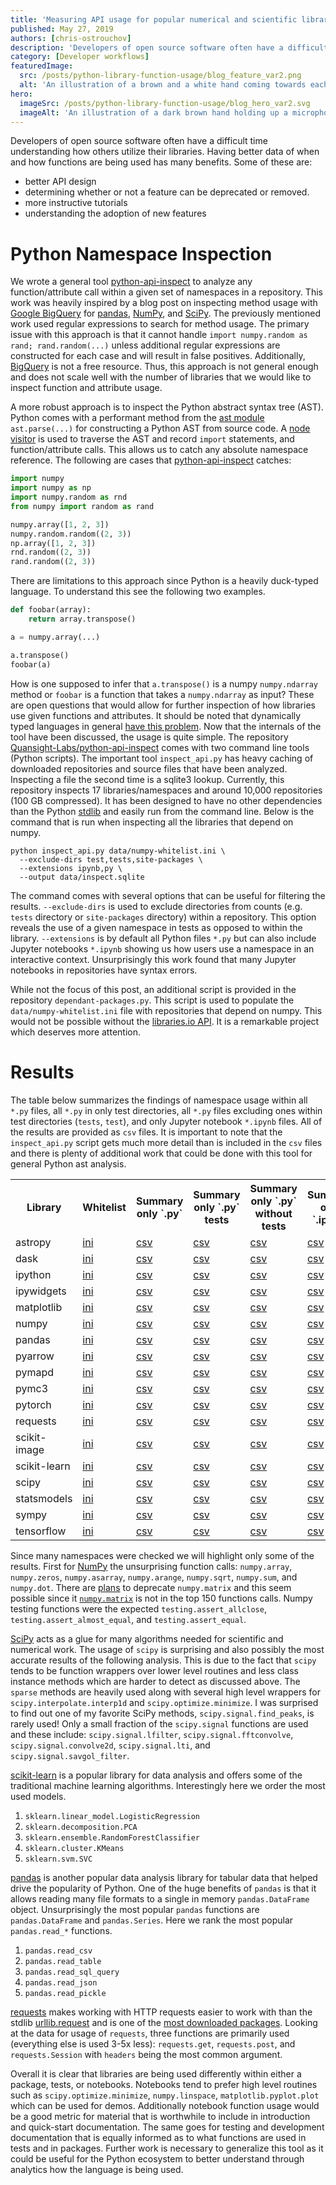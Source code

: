 ```yaml
---
title: 'Measuring API usage for popular numerical and scientific libraries'
published: May 27, 2019
authors: [chris-ostrouchov]
description: 'Developers of open source software often have a difficult time understanding how others utilize their libraries. Having better data of when and how functions are being used has many benefits.'
category: [Developer workflows]
featuredImage:
  src: /posts/python-library-function-usage/blog_feature_var2.png
  alt: 'An illustration of a brown and a white hand coming towards each other to pass a business card with the logo of Quansight Labs.'
hero:
  imageSrc: /posts/python-library-function-usage/blog_hero_var2.svg
  imageAlt: 'An illustration of a dark brown hand holding up a microphone, with some graphical elements highlighting the top of the microphone.'
---
```


Developers of open source software often have a difficult time
understanding how others utilize their libraries. Having better data of
when and how functions are being used has many benefits. Some of these
are:

  - better API design
  - determining whether or not a feature can be deprecated or removed.
  - more instructive tutorials
  - understanding the adoption of new features

# Python Namespace Inspection

We wrote a general tool
[python-api-inspect](https://github.com/Quansight-Labs/python-api-inspect)
to analyze any function/attribute call within a given set of
namespaces in a repository. This work was heavily inspired by a blog
post on inspecting method usage with
[Google BigQuery](https://galeascience.wordpress.com/2016/08/10/top-10-pandas-numpy-and-scipy-functions-on-github/)
for [pandas](https://pandas.pydata.org/),
[NumPy](https://www.numpy.org/), and
[SciPy](https://www.scipy.org/). The previously mentioned work used
regular expressions to search for method usage. The primary issue with
this approach is that it cannot handle `import numpy.random as rand;
rand.random(...)` unless additional regular expressions are
constructed for each case and will result in false
positives. Additionally,
[BigQuery](https://cloud.google.com/bigquery/) is not a free resource.
Thus, this approach is not general enough and does not scale well with
the number of libraries that we would like to inspect function and
attribute usage.

A more robust approach is to inspect the Python abstract syntax tree
(AST). Python comes with a performant method from the [ast
module](https://docs.python.org/3/library/ast.html) `ast.parse(...)`
for constructing a Python AST from source code. A [node
visitor](https://docs.python.org/3/library/ast.html#ast.NodeVisitor)
is used to traverse the AST and record `import` statements, and
function/attribute calls. This allows us to catch any absolute
namespace reference. The following are cases that
[python-api-inspect](https://github.com/Quansight-Labs/python-api-inspect)
catches:

```python
import numpy
import numpy as np
import numpy.random as rnd
from numpy import random as rand

numpy.array([1, 2, 3])
numpy.random.random((2, 3))
np.array([1, 2, 3])
rnd.random((2, 3))
rand.random((2, 3))
```

There are limitations to this approach since Python is a heavily
duck-typed language. To understand this see the following two
examples.

```python
def foobar(array):
    return array.transpose()

a = numpy.array(...)

a.transpose()
foobar(a)
```

How is one supposed to infer that `a.transpose()` is a numpy
`numpy.ndarray` method or `foobar` is a function that takes a
`numpy.ndarray` as input? These are open questions that would allow
for further inspection of how libraries use given functions and
attributes. It should be noted that dynamically typed languages in
general [have this
problem](https://softwareengineering.stackexchange.com/questions/221615/why-do-dynamic-languages-make-it-more-difficult-to-maintain-large-codebases). Now
that the internals of the tool have been discussed, the usage is quite
simple. The repository
[Quansight-Labs/python-api-inspect](https://github.com/Quansight-Labs/python-api-inspect)
comes with two command line tools (Python scripts). The important tool
`inspect_api.py` has heavy caching of downloaded repositories and
source files that have been analyzed. Inspecting a file the second
time is a sqlite3 lookup. Currently, this repository inspects 17
libraries/namespaces and around 10,000 repositories (100 GB
compressed). It has been designed to have no other dependencies than
the Python [stdlib](https://docs.python.org/3/library/) and easily run
from the command line. Below is the command that is run when
inspecting all the libraries that depend on numpy.

```shell
python inspect_api.py data/numpy-whitelist.ini \
  --exclude-dirs test,tests,site-packages \
  --extensions ipynb,py \
  --output data/inspect.sqlite
```

The command comes with several options that can be useful for
filtering the results. `--exclude-dirs` is used to exclude directories
from counts (e.g. `tests` directory or `site-packages` directory)
within a repository. This option reveals the use of a given namespace
in tests as opposed to within the library. `--extensions` is by
default all Python files `*.py` but can also include Jupyter notebooks
`*.ipynb` showing us how users use a namespace in an interactive
context. Unsurprisingly this work found that many Jupyter notebooks in
repositories have syntax errors.

While not the focus of this post, an additional script is provided in
the repository `dependant-packages.py`. This script is used to
populate the `data/numpy-whitelist.ini` file with repositories that
depend on numpy. This would not be possible without the [libraries.io
API](https://libraries.io/api). It is a remarkable project which
deserves more attention.

# Results

The table below summarizes the findings of namespace usage within all
`*.py` files, all `*.py` in only test directories, all `*.py` files
excluding ones within test directories (`tests`, `test`), and only
Jupyter notebook `*.ipynb` files. All of the results are provided as
`csv` files. It is important to note that the `inspect_api.py` script
gets much more detail than is included in the `csv` files and there is
plenty of additional work that could be done with this tool for
general Python ast analysis.

<table>
<tr>
  <th>Library</th>
  <th>Whitelist</th>
  <th>Summary only `.py`</th>
  <th>Summary only `.py` tests</th>
  <th>Summary only `.py` without tests</th>
  <th>Summary only `.ipynb`</th>
</tr>
<tr>
  <td>astropy</td>
  <td><a href="https://github.com/costrouc/python-api-inspect/blob/master/data/whitelist/astropy-whitelist.ini">ini</a></td>
  <td><a href="https://github.com/costrouc/python-api-inspect/blob/master/data/csv/astropy-summary.csv">csv</a></td>
  <td><a href="https://github.com/costrouc/python-api-inspect/blob/master/data/csv/astropy-summary-tests.csv">csv</a></td>
  <td><a href="https://github.com/costrouc/python-api-inspect/blob/master/data/csv/astropy-summary-without-tests.csv">csv</a></td>
  <td><a href="https://github.com/costrouc/python-api-inspect/blob/master/data/csv/astropy-summary-notebooks.csv">csv</a></td>
</tr>
<tr>
  <td>dask</td>
  <td><a href="https://github.com/costrouc/python-api-inspect/blob/master/data/whitelist/dask-whitelist.ini">ini</a></td>
  <td><a href="https://github.com/costrouc/python-api-inspect/blob/master/data/csv/dask-summary.csv">csv</a></td>
  <td><a href="https://github.com/costrouc/python-api-inspect/blob/master/data/csv/dask-summary-tests.csv">csv</a></td>
  <td><a href="https://github.com/costrouc/python-api-inspect/blob/master/data/csv/dask-summary-without-tests.csv">csv</a></td>
  <td><a href="https://github.com/costrouc/python-api-inspect/blob/master/data/csv/dask-summary-notebooks.csv">csv</a></td>
</tr>
<tr>
  <td>ipython</td>
  <td><a href="https://github.com/costrouc/python-api-inspect/blob/master/data/whitelist/ipython-whitelist.ini">ini</a></td>
  <td><a href="https://github.com/costrouc/python-api-inspect/blob/master/data/csv/ipython-summary.csv">csv</a></td>
  <td><a href="https://github.com/costrouc/python-api-inspect/blob/master/data/csv/ipython-summary-tests.csv">csv</a></td>
  <td><a href="https://github.com/costrouc/python-api-inspect/blob/master/data/csv/ipython-summary-without-tests.csv">csv</a></td>
  <td><a href="https://github.com/costrouc/python-api-inspect/blob/master/data/csv/ipython-summary-notebooks.csv">csv</a></td>
</tr>
<tr>
  <td>ipywidgets</td>
  <td><a href="https://github.com/costrouc/python-api-inspect/blob/master/data/whitelist/ipywidgets-whitelist.ini">ini</a></td>
  <td><a href="https://github.com/costrouc/python-api-inspect/blob/master/data/csv/ipywidgets-summary.csv">csv</a></td>
  <td><a href="https://github.com/costrouc/python-api-inspect/blob/master/data/csv/ipywidgets-summary-tests.csv">csv</a></td>
  <td><a href="https://github.com/costrouc/python-api-inspect/blob/master/data/csv/ipywidgets-summary-without-tests.csv">csv</a></td>
  <td><a href="https://github.com/costrouc/python-api-inspect/blob/master/data/csv/ipywidgets-summary-notebooks.csv">csv</a></td>
</tr>
<tr>
  <td>matplotlib</td>
  <td><a href="https://github.com/costrouc/python-api-inspect/blob/master/data/whitelist/matplotlib-whitelist.ini">ini</a></td>
  <td><a href="https://github.com/costrouc/python-api-inspect/blob/master/data/csv/matplotlib-summary.csv">csv</a></td>
  <td><a href="https://github.com/costrouc/python-api-inspect/blob/master/data/csv/matplotlib-summary-tests.csv">csv</a></td>
  <td><a href="https://github.com/costrouc/python-api-inspect/blob/master/data/csv/matplotlib-summary-without-tests.csv">csv</a></td>
  <td><a href="https://github.com/costrouc/python-api-inspect/blob/master/data/csv/matplotlib-summary-notebooks.csv">csv</a></td>
</tr>
<tr>
  <td>numpy</td>
  <td><a href="https://github.com/costrouc/python-api-inspect/blob/master/data/whitelist/numpy-whitelist.ini">ini</a></td>
  <td><a href="https://github.com/costrouc/python-api-inspect/blob/master/data/csv/numpy-summary.csv">csv</a></td>
  <td><a href="https://github.com/costrouc/python-api-inspect/blob/master/data/csv/numpy-summary-tests.csv">csv</a></td>
  <td><a href="https://github.com/costrouc/python-api-inspect/blob/master/data/csv/numpy-summary-without-tests.csv">csv</a></td>
  <td><a href="https://github.com/costrouc/python-api-inspect/blob/master/data/csv/numpy-summary-notebooks.csv">csv</a></td>
</tr>
<tr>
  <td>pandas</td>
  <td><a href="https://github.com/costrouc/python-api-inspect/blob/master/data/whitelist/pandas-whitelist.ini">ini</a></td>
  <td><a href="https://github.com/costrouc/python-api-inspect/blob/master/data/csv/pandas-summary.csv">csv</a></td>
  <td><a href="https://github.com/costrouc/python-api-inspect/blob/master/data/csv/pandas-summary-tests.csv">csv</a></td>
  <td><a href="https://github.com/costrouc/python-api-inspect/blob/master/data/csv/pandas-summary-without-tests.csv">csv</a></td>
  <td><a href="https://github.com/costrouc/python-api-inspect/blob/master/data/csv/pandas-summary-notebooks.csv">csv</a></td>
</tr>
<tr>
  <td>pyarrow</td>
  <td><a href="https://github.com/costrouc/python-api-inspect/blob/master/data/whitelist/pyarrow-whitelist.ini">ini</a></td>
  <td><a href="https://github.com/costrouc/python-api-inspect/blob/master/data/csv/pyarrow-summary.csv">csv</a></td>
  <td><a href="https://github.com/costrouc/python-api-inspect/blob/master/data/csv/pyarrow-summary-tests.csv">csv</a></td>
  <td><a href="https://github.com/costrouc/python-api-inspect/blob/master/data/csv/pyarrow-summary-without-tests.csv">csv</a></td>
  <td><a href="https://github.com/costrouc/python-api-inspect/blob/master/data/csv/pyarrow-summary-notebooks.csv">csv</a></td>
</tr>
<tr>
  <td>pymapd</td>
  <td><a href="https://github.com/costrouc/python-api-inspect/blob/master/data/whitelist/pymapd-whitelist.ini">ini</a></td>
  <td><a href="https://github.com/costrouc/python-api-inspect/blob/master/data/csv/pymapd-summary.csv">csv</a></td>
  <td><a href="https://github.com/costrouc/python-api-inspect/blob/master/data/csv/pymapd-summary-tests.csv">csv</a></td>
  <td><a href="https://github.com/costrouc/python-api-inspect/blob/master/data/csv/pymapd-summary-without-tests.csv">csv</a></td>
  <td><a href="https://github.com/costrouc/python-api-inspect/blob/master/data/csv/pymapd-summary-notebooks.csv">csv</a></td>
</tr>
<tr>
  <td>pymc3</td>
  <td><a href="https://github.com/costrouc/python-api-inspect/blob/master/data/whitelist/pymc3-whitelist.ini">ini</a></td>
  <td><a href="https://github.com/costrouc/python-api-inspect/blob/master/data/csv/pymc3-summary.csv">csv</a></td>
  <td><a href="https://github.com/costrouc/python-api-inspect/blob/master/data/csv/pymc3-summary-tests.csv">csv</a></td>
  <td><a href="https://github.com/costrouc/python-api-inspect/blob/master/data/csv/pymc3-summary-without-tests.csv">csv</a></td>
  <td><a href="https://github.com/costrouc/python-api-inspect/blob/master/data/csv/pymc3-summary-notebooks.csv">csv</a></td>
</tr>
<tr>
  <td>pytorch</td>
  <td><a href="https://github.com/costrouc/python-api-inspect/blob/master/data/whitelist/pytorch-whitelist.ini">ini</a></td>
  <td><a href="https://github.com/costrouc/python-api-inspect/blob/master/data/csv/pytorch-summary.csv">csv</a></td>
  <td><a href="https://github.com/costrouc/python-api-inspect/blob/master/data/csv/pytorch-summary-tests.csv">csv</a></td>
  <td><a href="https://github.com/costrouc/python-api-inspect/blob/master/data/csv/pytorch-summary-without-tests.csv">csv</a></td>
  <td><a href="https://github.com/costrouc/python-api-inspect/blob/master/data/csv/pytorch-summary-notebooks.csv">csv</a></td>
</tr>
<tr>
  <td>requests</td>
  <td><a href="https://github.com/costrouc/python-api-inspect/blob/master/data/whitelist/requests-whitelist.ini">ini</a></td>
  <td><a href="https://github.com/costrouc/python-api-inspect/blob/master/data/csv/requests-summary.csv">csv</a></td>
  <td><a href="https://github.com/costrouc/python-api-inspect/blob/master/data/csv/requests-summary-tests.csv">csv</a></td>
  <td><a href="https://github.com/costrouc/python-api-inspect/blob/master/data/csv/requests-summary-without-tests.csv">csv</a></td>
  <td><a href="https://github.com/costrouc/python-api-inspect/blob/master/data/csv/requests-summary-notebooks.csv">csv</a></td>
</tr>
<tr>
  <td>scikit-image</td>
  <td><a href="https://github.com/costrouc/python-api-inspect/blob/master/data/whitelist/scikit-image-whitelist.ini">ini</a></td>
  <td><a href="https://github.com/costrouc/python-api-inspect/blob/master/data/csv/scikit-image-summary.csv">csv</a></td>
  <td><a href="https://github.com/costrouc/python-api-inspect/blob/master/data/csv/scikit-image-summary-tests.csv">csv</a></td>
  <td><a href="https://github.com/costrouc/python-api-inspect/blob/master/data/csv/scikit-image-summary-without-tests.csv">csv</a></td>
  <td><a href="https://github.com/costrouc/python-api-inspect/blob/master/data/csv/scikit-image-summary-notebooks.csv">csv</a></td>
</tr>
<tr>
  <td>scikit-learn</td>
  <td><a href="https://github.com/costrouc/python-api-inspect/blob/master/data/whitelist/scikit-learn-whitelist.ini">ini</a></td>
  <td><a href="https://github.com/costrouc/python-api-inspect/blob/master/data/csv/scikit-learn-summary.csv">csv</a></td>
  <td><a href="https://github.com/costrouc/python-api-inspect/blob/master/data/csv/scikit-learn-summary-tests.csv">csv</a></td>
  <td><a href="https://github.com/costrouc/python-api-inspect/blob/master/data/csv/scikit-learn-summary-without-tests.csv">csv</a></td>
  <td><a href="https://github.com/costrouc/python-api-inspect/blob/master/data/csv/scikit-learn-summary-notebooks.csv">csv</a></td>
</tr>
<tr>
  <td>scipy</td>
  <td><a href="https://github.com/costrouc/python-api-inspect/blob/master/data/whitelist/scipy-whitelist.ini">ini</a></td>
  <td><a href="https://github.com/costrouc/python-api-inspect/blob/master/data/csv/scipy-summary.csv">csv</a></td>
  <td><a href="https://github.com/costrouc/python-api-inspect/blob/master/data/csv/scipy-summary-tests.csv">csv</a></td>
  <td><a href="https://github.com/costrouc/python-api-inspect/blob/master/data/csv/scipy-summary-without-tests.csv">csv</a></td>
  <td><a href="https://github.com/costrouc/python-api-inspect/blob/master/data/csv/scipy-summary-notebooks.csv">csv</a></td>
</tr>
<tr>
  <td>statsmodels</td>
  <td><a href="https://github.com/costrouc/python-api-inspect/blob/master/data/whitelist/statsmodels-whitelist.ini">ini</a></td>
  <td><a href="https://github.com/costrouc/python-api-inspect/blob/master/data/csv/statsmodels-summary.csv">csv</a></td>
  <td><a href="https://github.com/costrouc/python-api-inspect/blob/master/data/csv/statsmodels-summary-tests.csv">csv</a></td>
  <td><a href="https://github.com/costrouc/python-api-inspect/blob/master/data/csv/statsmodels-summary-without-tests.csv">csv</a></td>
  <td><a href="https://github.com/costrouc/python-api-inspect/blob/master/data/csv/statsmodels-summary-notebooks.csv">csv</a></td>
</tr>
<tr>
  <td>sympy</td>
  <td><a href="https://github.com/costrouc/python-api-inspect/blob/master/data/whitelist/sympy-whitelist.ini">ini</a></td>
  <td><a href="https://github.com/costrouc/python-api-inspect/blob/master/data/csv/sympy-summary.csv">csv</a></td>
  <td><a href="https://github.com/costrouc/python-api-inspect/blob/master/data/csv/sympy-summary-tests.csv">csv</a></td>
  <td><a href="https://github.com/costrouc/python-api-inspect/blob/master/data/csv/sympy-summary-without-tests.csv">csv</a></td>
  <td><a href="https://github.com/costrouc/python-api-inspect/blob/master/data/csv/sympy-summary-notebooks.csv">csv</a></td>
</tr>
<tr>
  <td>tensorflow</td>
  <td><a href="https://github.com/costrouc/python-api-inspect/blob/master/data/whitelist/tensorflow-whitelist.ini">ini</a></td>
  <td><a href="https://github.com/costrouc/python-api-inspect/blob/master/data/csv/tensorflow-summary.csv">csv</a></td>
  <td><a href="https://github.com/costrouc/python-api-inspect/blob/master/data/csv/tensorflow-summary-tests.csv">csv</a></td>
  <td><a href="https://github.com/costrouc/python-api-inspect/blob/master/data/csv/tensorflow-summary-without-tests.csv">csv</a></td>
  <td><a href="https://github.com/costrouc/python-api-inspect/blob/master/data/csv/tensorflow-summary-notebooks.csv">csv</a></td>
</tr>
</table>

Since many namespaces were checked we will highlight only some of the
results. First for [NumPy](https://github.com/numpy/numpy) the
unsurprising function calls: `numpy.array`, `numpy.zeros`,
`numpy.asarray`, `numpy.arange`, `numpy.sqrt`, `numpy.sum`, and
`numpy.dot`. There are
[plans](https://docs.scipy.org/doc/numpy/reference/generated/numpy.matrix.html#numpy.matrix)
to deprecate `numpy.matrix` and this seem possible since it
[`numpy.matrix`](https://github.com/Quansight-Labs/python-api-inspect/blob/master/data/csv/numpy-summary-without-tests.csv#L515)
is not in the top 150 functions calls. Numpy testing functions were
the expected `testing.assert_allclose`, `testing.assert_almost_equal`,
and `testing.assert_equal`.

[SciPy](https://www.scipy.org/) acts as a glue for many algorithms
needed for scientific and numerical work. The usage of `scipy` is
surprising and also possibly the most accurate results of the
following analysis. This is due to the fact that `scipy` tends to be
function wrappers over lower level routines and less class instance
methods which are harder to detect as discussed above. The `sparse`
methods are heavily used along with several high level wrappers for
`scipy.interpolate.interp1d` and `scipy.optimize.minimize`. I was
surprised to find out one of my favorite SciPy methods,
`scipy.signal.find_peaks`, is rarely used! Only a small fraction of the
`scipy.signal` functions are used and these include:
`scipy.signal.lfilter`, `scipy.signal.fftconvolve`,
`scipy.signal.convolve2d`, `scipy.signal.lti`, and
`scipy.signal.savgol_filter`.

[scikit-learn](https://scikit-learn.org/stable/) is a popular library
for data analysis and offers some of the traditional machine learning
algorithms. Interestingly here we order the most used models.

1. `sklearn.linear_model.LogisticRegression`
2. `sklearn.decomposition.PCA`
3. `sklearn.ensemble.RandomForestClassifier`
4. `sklearn.cluster.KMeans`
5. `sklearn.svm.SVC`

[pandas](https://pandas.pydata.org/) is another popular data analysis
library for tabular data that helped drive the popularity of
Python. One of the huge benefits of `pandas` is that it allows reading
many file formats to a single in memory `pandas.DataFrame`
object. Unsurprisingly the most popular `pandas` functions are
`pandas.DataFrame` and `pandas.Series`. Here we rank the most popular
`pandas.read_*` functions.

1. `pandas.read_csv`
2. `pandas.read_table`
3. `pandas.read_sql_query`
4. `pandas.read_json`
5. `pandas.read_pickle`

[requests](https://github.com/kennethreitz/requests) makes working
with HTTP requests easier to work with than the stdlib
[urllib.request](https://docs.python.org/3/library/urllib.request.html)
and is one of the [most downloaded
packages](https://hugovk.github.io/top-pypi-packages/). Looking at the
data for usage of `requests`, three functions are primarily used
(everything else is used 3-5x less): `requests.get`, `requests.post`,
and `requests.Session` with `headers` being the most common argument.

Overall it is clear that libraries are being used differently within
either a package, tests, or notebooks. Notebooks tend to prefer high
level routines such as `scipy.optimize.minimize`, `numpy.linspace`,
`matplotlib.pyplot.plot` which can be used for demos. Additionally
notebook function usage would be a good metric for material that is
worthwhile to include in introduction and quick-start
documentation. The same goes for testing and development documentation
that is equally informed as to what functions are used in tests and in
packages. Further work is necessary to generalize this tool as it
could be useful for the Python ecosystem to better understand through
analytics how the language is being used.
